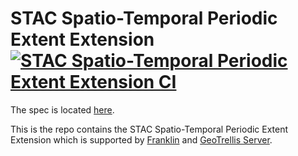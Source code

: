 # STAC Spatio-Temporal Periodic Extent Extension [![STAC Spatio-Temporal Periodic Extent Extension CI](https://github.com/azavea/stac-periodic-extent/workflows/STAC%20Spatio-Temporal%20Periodic%20Extent%20Extension/badge.svg)](https://github.com/azavea/stac-periodic-extent/actions)

The spec is located [here](./periodic-extent-spec.md).

This is the repo contains the STAC Spatio-Temporal Periodic Extent Extension which is supported by [Franklin](https://github.com/azavea/franklin) and [GeoTrellis Server](https://github.com/geotrellis/geotrellis-server).
